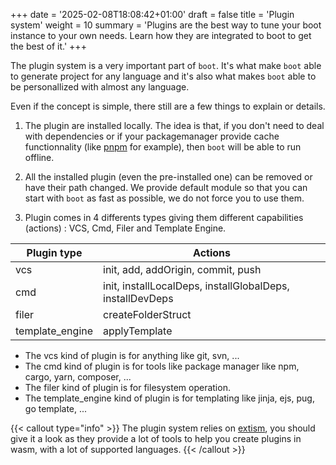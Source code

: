 +++
date = '2025-02-08T18:08:42+01:00'
draft = false
title = 'Plugin system'
weight = 10
summary = 'Plugins are the best way to tune your boot instance to your own needs. Learn how they are integrated to boot to get the best of it.'
+++

The plugin system is a very important part of `boot`. It's what make `boot` able to generate project for any language and it's also what makes `boot` able to be personallized with almost any language.

Even if the concept is simple, there still are a few things to explain or details.

1) The plugin are installed locally. The idea is that, if you don't need to deal with dependencies or if your packagemanager provide cache functionnality (like [pnpm](https://pnpm.io/) for example), then `boot` will be able to run offline.

2) All the installed plugin (even the pre-installed one) can be removed or have their path changed. We provide default module so that you can start with `boot` as fast as possible, we do not force you to use them.

3) Plugin comes in 4 differents types giving them different capabilities (actions) : VCS, Cmd, Filer and Template Engine.


|Plugin type| Actions|
|---|---|
|vcs| init, add, addOrigin, commit, push|
|cmd| init, installLocalDeps, installGlobalDeps, installDevDeps|
|filer| createFolderStruct|
|template_engine| applyTemplate|

- The vcs kind of plugin is for anything like git, svn, ...
- The cmd kind of plugin is for tools like package manager like npm, cargo, yarn, composer, ...
- The filer kind of plugin is for filesystem operation.
- The template_engine kind of plugin is for templating like jinja, ejs, pug, go template, ...

{{< callout type="info" >}}
  The plugin system relies on [extism](https://extism.org/), you should give it a look as they provide a lot of tools to help you create plugins in wasm, with a lot of supported languages.
{{< /callout >}}


